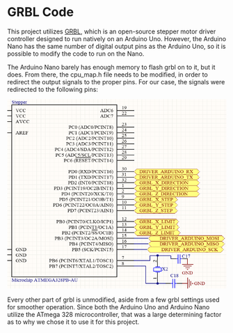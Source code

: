 # GRBL Code

This project utilizes [GRBL](https://github.com/grbl/grbl), which is an open-source stepper motor driver controller designed to run natively on an Arduino Uno. However, the Arduino Nano has the same number of digital output pins as the Arduino Uno, so it is possible to modify the code to run on the Nano.

The Arduino Nano barely has enough memory to flash grbl on to it, but it does. From there, the cpu_map.h file needs to be modified, in order to redirect the output signals to the proper pins. For our case, the signals were redirected to the following pins:

![GrblNanoPinout](https://github.com/Jbruslind/ECE44x_Senior_Design/blob/master/Code/GRBL%20Code/GrblNanoPinout.PNG)

Every other part of grbl is unmodified, aside from a few grbl settings used for smoother operation. Since both the Arduino Uno and Arduino Nano utilize the ATmega 328 microcontroller, that was a large determining factor as to why we chose it to use it for this project.
